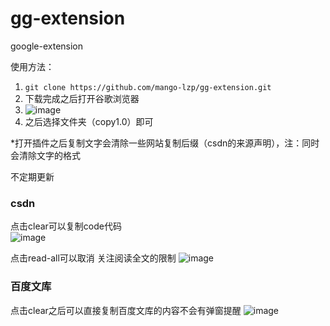 # gg-extension
google-extension

使用方法：  
1. `git clone https://github.com/mango-lzp/gg-extension.git`  
2. 下载完成之后打开谷歌浏览器
3. ![image](https://user-images.githubusercontent.com/41472923/134287271-ef796cfd-a7ab-43d0-a998-3d3dbc582bd4.png)  
4. 之后选择文件夹（copy1.0）即可  

*打开插件之后复制文字会清除一些网站复制后缀（csdn的来源声明），注：同时会清除文字的格式

不定期更新  

### csdn
点击clear可以复制code代码  
![image](https://user-images.githubusercontent.com/41472923/134287140-601708e7-d19e-4dcd-9d90-f90cb034ffd6.png)  

点击read-all可以取消 关注阅读全文的限制
![image](https://user-images.githubusercontent.com/41472923/134287107-31b905f9-e7fb-4caf-8dd8-ae3712a4c95f.png)

### 百度文库
点击clear之后可以直接复制百度文库的内容不会有弹窗提醒
![image](https://user-images.githubusercontent.com/41472923/134287166-8e8cb0a9-b053-4ec8-bcc3-7ed8fec96575.png)
